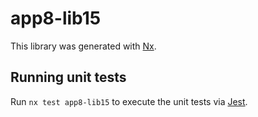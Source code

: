 # app8-lib15

This library was generated with [Nx](https://nx.dev).

## Running unit tests

Run `nx test app8-lib15` to execute the unit tests via [Jest](https://jestjs.io).

